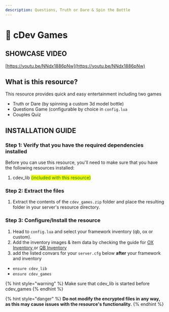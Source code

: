 ```yaml
---
description: Questions, Truth or Dare & Spin the Bottle
---
```


# 🎉 cDev Games

## SHOWCASE VIDEO

[https://youtu.be/NNdx1886pNw](https://youtu.be/NNdx1886pNw)

## What is this resource?

This resource provides quick and easy entertainment including two games

* Truth or Dare (by spinning a custom 3d model bottle)
* Questions Game (configurable by choice in `config.lua`
* Couples Quiz

## INSTALLATION GUIDE

### Step 1: Verify that you have the required dependencies installed

Before you can use this resource, you'll need to make sure that you have the following resources installed:

1. cdev\_lib <mark style="color:green;">(included with this resource)</mark>

### Step 2: Extract the files

1. Extract the contents of the `cdev_games.zip` folder and place the resulting folder in your server's resource directory.

### Step 3: Configure/Install the resource

1. Head to `config.lua` and select your framework inventory (qb, ox or custom).
2. Add the inventory images & item data by checking the guide for [OX Inventory ](ox-inventory.md)or [QB Inventory](qb-inventory.md)&#x20;
3. add the listed convars for your `server.cfg` below **after** your framework and inventory

* `ensure cdev_lib`
* `ensure cdev_games`

{% hint style="warning" %}
Make sure that cdev\_lib is started before cdev\_games
{% endhint %}

{% hint style="danger" %}
**Do not modify the encrypted files in any way, as this may cause issues with the resource's functionality.**
{% endhint %}
